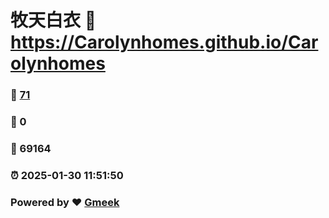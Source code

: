 # 牧天白衣 :link: https://Carolynhomes.github.io/Carolynhomes 
### :page_facing_up: [71](https://Carolynhomes.github.io/Carolynhomes/tag.html) 
### :speech_balloon: 0 
### :hibiscus: 69164 
### :alarm_clock: 2025-01-30 11:51:50 
### Powered by :heart: [Gmeek](https://github.com/Meekdai/Gmeek)
